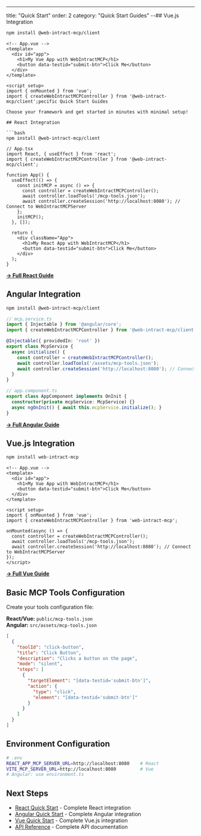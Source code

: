 ---
title: "Quick Start"
order: 2
category: "Quick Start Guides"
--## Vue.js Integration

```bash
npm install @web-intract-mcp/client
```

```vue
<!-- App.vue -->
<template>
  <div id="app">
    <h1>My Vue App with WebIntractMCP</h1>
    <button data-testid="submit-btn">Click Me</button>
  </div>
</template>

<script setup>
import { onMounted } from 'vue';
import { createWebIntractMCPController } from '@web-intract-mcp/client';pecific Quick Start Guides

Choose your framework and get started in minutes with minimal setup!

## React Integration

```bash
npm install @web-intract-mcp/client
```

```tsx
// App.tsx
import React, { useEffect } from 'react';
import { createWebIntractMCPController } from '@web-intract-mcp/client';

function App() {
  useEffect(() => {
    const initMCP = async () => {
      const controller = createWebIntractMCPController();
      await controller.loadTools('/mcp-tools.json');
      await controller.createSession('http://localhost:8080'); // Connect to WebIntractMCPServer
    };
    initMCP();
  }, []);

  return (
    <div className="App">
      <h1>My React App with WebIntractMCP</h1>
      <button data-testid="submit-btn">Click Me</button>
    </div>
  );
}
```

[**→ Full React Guide**](./react)

## Angular Integration

```bash
npm install @web-intract-mcp/client
```

```typescript
// mcp.service.ts
import { Injectable } from '@angular/core';
import { createWebIntractMCPController } from '@web-intract-mcp/client';

@Injectable({ providedIn: 'root' })
export class McpService {
  async initialize() {
    const controller = createWebIntractMCPController();
    await controller.loadTools('/assets/mcp-tools.json');
    await controller.createSession('http://localhost:8080'); // Connect to WebIntractMCPServer
  }
}

// app.component.ts
export class AppComponent implements OnInit {
  constructor(private mcpService: McpService) {}
  async ngOnInit() { await this.mcpService.initialize(); }
}
```

[**→ Full Angular Guide**](./angular)

## Vue.js Integration

```bash
npm install web-intract-mcp
```

```vue
<!-- App.vue -->
<template>
  <div id="app">
    <h1>My Vue App with WebIntractMCP</h1>
    <button data-testid="submit-btn">Click Me</button>
  </div>
</template>

<script setup>
import { onMounted } from 'vue';
import { createWebIntractMCPController } from 'web-intract-mcp';

onMounted(async () => {
  const controller = createWebIntractMCPController();
  await controller.loadTools('/mcp-tools.json');
  await controller.createSession('http://localhost:8080'); // Connect to WebIntractMCPServer
});
</script>
```

[**→ Full Vue Guide**](./vue)

## Basic MCP Tools Configuration

Create your tools configuration file:

**React/Vue:** `public/mcp-tools.json`  
**Angular:** `src/assets/mcp-tools.json`

```json
[
  {
    "toolId": "click-button",
    "title": "Click Button",
    "description": "Clicks a button on the page",
    "mode": "silent",
    "steps": [
      {
        "targetElement": "[data-testid='submit-btn']",
        "action": {
          "type": "click",
          "element": "[data-testid='submit-btn']"
        }
      }
    ]
  }
]
```

## Environment Configuration

```bash
# .env
REACT_APP_MCP_SERVER_URL=http://localhost:8080    # React
VITE_MCP_SERVER_URL=http://localhost:8080         # Vue
# Angular: use environment.ts
```

## Next Steps

- [React Quick Start](./react) - Complete React integration
- [Angular Quick Start](./angular) - Complete Angular integration  
- [Vue Quick Start](./vue) - Complete Vue.js integration
- [API Reference](../api-reference) - Complete API documentation
